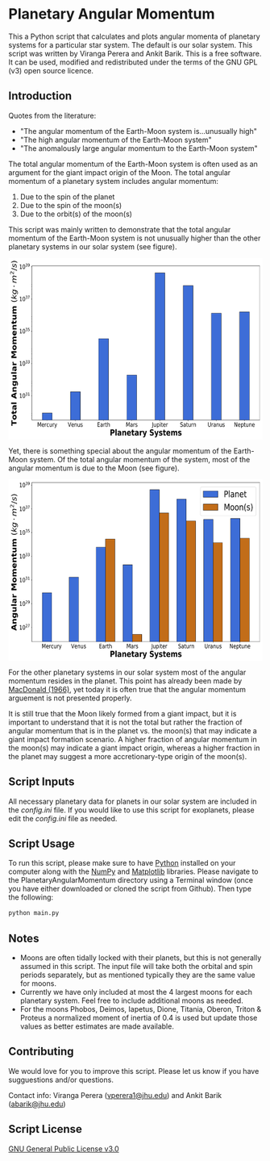 # Planetary Angular Momentum

This a Python script that calculates and plots angular momenta of planetary systems for a particular star system. The default is our solar system. This script was written by Viranga Perera and Ankit Barik. This is a free software. It can be used, modified and redistributed under the terms of the GNU GPL (v3) open source licence.

## Introduction

Quotes from the literature:
* "The angular momentum of the Earth-Moon system is...unusually high"
* "The high angular momentum of the Earth-Moon system"
* "The anomalously large angular momentum to the Earth-Moon system"

The total angular momentum of the Earth-Moon system is often used as an argument for the giant impact origin of the Moon. The total angular momentum of a planetary system includes angular momentum: 
1. Due to the spin of the planet
2. Due to the spin of the moon(s)
3. Due to the orbit(s) of the moon(s)

This script was mainly written to demonstrate that the total angular momentum of the Earth-Moon system is not unusually higher than the other planetary systems in our solar system (see figure).

<p align="center">
<img src="https://github.com/virangaperera/PlanetaryAngularMomentum/blob/main/Plots/Total_Angular_Momentum_Comparison.png" width="612" height="360" align="middle">
</p>

Yet, there is something special about the angular momentum of the Earth-Moon system. Of the total angular momentum of the system, most of the angular momentum is due to the Moon (see figure).

<p align="center">
<img src="https://github.com/virangaperera/PlanetaryAngularMomentum/blob/main/Plots/Planet_Moons_Angular_Momentum_Comparison.png" width="612" height="360" align="middle">
</p>

For the other planetary systems in our solar system most of the angular momentum resides in the planet. This point has already been made by [MacDonald (1966)](https://link.springer.com/chapter/10.1007/978-1-4684-8401-4_12), yet today it is often true that the angular momentum arguement is not presented properly.

It is still true that the Moon likely formed from a giant impact, but it is important to understand that it is not the total but rather the fraction of angular momentum that is in the planet vs. the moon(s) that may indicate a giant impact formation scenario. A higher fraction of angular momentum in the moon(s) may indicate a giant impact origin, whereas a higher fraction in the planet may suggest a more accretionary-type origin of the moon(s).

## Script Inputs
All necessary planetary data for planets in our solar system are included in the *config.ini* file. If you would like to use this script for exoplanets, please edit the *config.ini* file as needed.

## Script Usage
To run this script, please make sure to have [Python](https://wiki.python.org/moin/BeginnersGuideinstalled) installed on your computer along with the [NumPy](https://www.numpy.org/) and [Matplotlib](https://matplotlib.org/) libraries. Please navigate to the PlanetaryAngularMomentum directory using a Terminal window (once you have either downloaded or cloned the script from Github). Then type the following:
```bash
python main.py
```

## Notes
* Moons are often tidally locked with their planets, but this is not generally assumed in this script. The input file will take both the orbital and spin periods separately, but as mentioned typically they are the same value for moons.
* Currently we have only included at most the 4 largest moons for each planetary system. Feel free to include additional moons as needed.
* For the moons Phobos, Deimos, Iapetus, Dione, Titania, Oberon, Triton & Proteus a normalized moment of inertia of 0.4 is used but update those values as better estimates are made available.

## Contributing
We would love for you to improve this script. Please let us know if you have sugguestions and/or questions.

Contact info:
Viranga Perera (vperera1@jhu.edu) and Ankit Barik (abarik@jhu.edu)

## Script License
[GNU General Public License v3.0](http://www.gnu.org/licenses/gpl-3.0.en.html)
